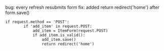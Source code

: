 bug: 
every refresh resubmits form
fix: added return redirect('home') after form.save()

```
if request.method == 'POST':
        if 'add_item' in request.POST:
            add_item = ItemForm(request.POST)
            if add_item.is_valid():
                add_item.save()
                return redirect('home')
```